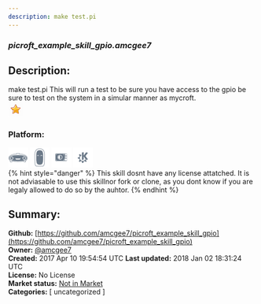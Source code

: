 ```yaml
---
description: make test.pi
---
```


### _picroft_example_skill_gpio.amcgee7_  
## Description:  
make test.pi
This will run a test to be sure you have access to the gpio be sure to test on the system in a simular manner as mycroft.  
![](../.gitbook/assets/star.png)  
  
### Platform:  
 ![Mark I](../.gitbook/assets/mark-1-icon.png)  ![Mark II](../.gitbook/assets/mark-2-icon.png)  ![Picroft](../.gitbook/assets/picroft-icon.png)  ![plasmoid](../.gitbook/assets/kde.png)   
{% hint style="danger" %}
This skill dosnt have any license attatched. It is not adviasable to use this skillnor fork or clone, as you dont know if you are legaly allowed to do so by the auhtor.
{% endhint %}
  
## Summary:  
**Github:** [https://github.com/amcgee7/picroft_example_skill_gpio](https://github.com/amcgee7/picroft_example_skill_gpio)  
**Owner:** [@amcgee7](https://github.com/amcgee7)  
**Created:** 2017 Apr 10 19:54:54 UTC  **Last updated:** 2018 Jan 02 18:31:24 UTC  
**License:** No License  
**Market status:** [Not in Market](https://market.mycroft.ai/skill/)  
**Categories:** [ uncategorized ]   
